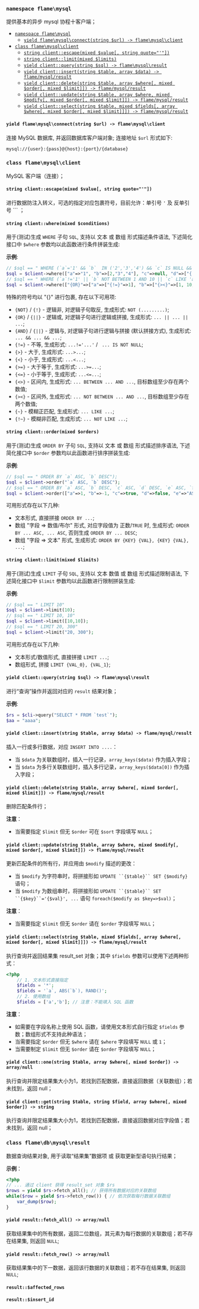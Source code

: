 ### `namespace flame\mysql`
提供基本的异步 mysql 协程十客户端；

<!-- TOC START min:1 max:4 link:true update:false -->
- [`namespace flame\mysql`](#namespace-flamemysql)
  - [`yield flame\mysql\connect(string $url) -> flame\mysql\client`](#yield-flamemysqlconnectstring-url---flamemysqlclient)
- [`class flame\mysql\client`](#class-flamemysqlclient)
  - [`string client::escape(mixed $value[, string quote="'"])`](#string-clientescapemixed-value-string-quote)
  - [`string client::limit(mixed $limits)`](#string-clientlimitmixed-limits)
  - [`yield client::query(string $sql) -> flame\mysql\result`](#yield-clientquerystring-sql---flamemysqlresult)
  - [`yield client::insert(string $table, array $data) -> flame/mysql/result`](#yield-clientinsertstring-table-array-data---flamemysqlresult)
  - [`yield client::delete(string $table, array $where[, mixed $order[, mixed $limit]]) -> flame/mysql/result`](#yield-clientdeletestring-table-array-where-mixed-order-mixed-limit---flamemysqlresult)
  - [`yield client::update(string $table, array $where, mixed $modify[, mixed $order[, mixed $limit]]) -> flame/mysql/result`](#yield-clientupdatestring-table-array-where-mixed-modify-mixed-order-mixed-limit---flamemysqlresult)
  - [`yield client::select(string $table, mixed $fields[, array $where[, mixed $order[, mixed $limit]]]) -> flame/mysql/result`](#yield-clientselectstring-table-mixed-fields-array-where-mixed-order-mixed-limit---flamemysqlresult)

<!-- TOC END -->



#### `yield flame\mysql\connect(string $url) -> flame\mysql\client`
连接 MySQL 数据库, 并返回数据库客户端对象; 连接地址 `$url` 形式如下:

```
mysql://{user}:{pass}@{host}:{port}/{database}
```

### `class flame\mysql\client`
MySQL 客户端（连接）；

#### `string client::escape(mixed $value[, string quote="'"])`
进行数据防注入转义，可选的指定对应包裹符号，目前允许：单引号 `'` 及 反单引号 ``` ；

#### `string client::where(mixed $conditions)`
用于(测试)生成 `WHERE` 子句 `SQL`, 支持以 文本 或 数组 形式描述条件语法, 下述简化接口中 `$where` 参数均以此函数进行条件拼装生成:

**示例**:
``` PHP
// $sql == " WHERE (`a`='1' && `b`  IN ('2','3','4') && `c` IS NULL && `d`!='5')"
$sql = $client->where(["a"=>"1", "b"=>[2,"3","4"], "c"=>null, "d"=>["{!=}"=>5]]);
// $sql == " WHERE (`a`!='1' || `b` NOT BETWEEN 1 AND 10 || `c` LIKE 'aaa%')"
$sql = $client->where(["{OR}"=>["a"=>["{!=}"=>1], "b"=>["{><}"=>[1, 10, 3]], "c"=>["{~}"=>"aaa%"]]]);
```

特殊的符号均以 "{}" 进行包裹, 存在以下可用项:
* `{NOT}` / `{!}` - 逻辑非, 对逻辑子句取反, 生成形式: `NOT (.........)`;
* `{OR}` / `{||}` - 逻辑或, 对逻辑子句进行逻辑或拼接, 生成形式: `... || ... || ...`;
* `{AND}` / `{||}` - 逻辑与, 对逻辑子句进行逻辑与拼接 (默认拼接方式), 生成形式: `... && ... && ...`;
* `{!=}` - 不等, 生成形式: `...!='...'` / ` ... IS NOT NULL`;
* `{>}` - 大于, 生成形式: `...>...`;
* `{<}` - 小于, 生成形式: `...<...`;
* `{>=}` - 大于等于, 生成形式: `...>=...`;
* `{<=}` - 小于等于, 生成形式: `...<=...`;
* `{<>}` - 区间内, 生成形式: `... BETWEEN ... AND ...`, 目标数组至少存在两个数值;
* `{><}` - 区间外, 生成形式: `... NOT BETWEEN ... AND ...`, 目标数组至少存在两个数值;
* `{~}` - 模糊正匹配, 生成形式: `... LIKE ...`;
* `{!~}` - 模糊非匹配, 生成形式: `... NOT LIKE ...`;

#### `string client::order(mixed $orders)`
用于(测试)生成 `ORDER BY` 子句 `SQL`, 支持以 文本 或 数组 形式描述排序语法, 下述简化接口中 `$order` 参数均以此函数进行排序拼装生成:

**示例**:
``` PHP
// $sql == " ORDER BY `a` ASC, `b` DESC");
$sql = $client->order("`a` ASC, `b` DESC");
// $sql == " ORDER BY `a` ASC, `b` DESC, `c` ASC, `d` DESC, `e` ASC, `f` DESC"
$sql = $client->order(["a"=>1, "b"=>-1, "c"=>true, "d"=>false, "e"=>"ASC", "f"=>"DESC"]);
```
可用形式存在以下几种:
* 文本形式, 直接拼接 `ORDER BY ...`;
* 数组 "字段 => 数值/布尔" 形式, 对应字段值为 正数/`TRUE` 时, 生成形式: `ORDER BY ... ASC, ... ASC`, 否则生成 `ORDER BY ... DESC`;
* 数组 "字段 => 文本" 形式, 生成形式: `ORDER BY {KEY} {VAL}, {KEY} {VAL}, ...`;

#### `string client::limit(mixed $limits)`
用于(测试)生成 `LIMIT` 子句 `SQL`, 支持以 文本 数值 或 数组 形式描述限制语法, 下述简化接口中 `$limit` 参数均以此函数进行限制拼装生成:

**示例**:
``` PHP
// $sql == " LIMIT 10"
$sql = $client->limit(10);
// $sql == " LIMIT 10, 10"
$sql = $client->limit([10,10]);
// $sql == " LIMIT 20, 300"
$sql = $client->limit("20, 300");
```
可用形式存在以下几种:
* 文本形式/数值形式, 直接拼接 `LIMIT ...`;
* 数组形式, 拼接 `LIMIT {VAL_0}, {VAL_1}`;

#### `yield client::query(string $sql) -> flame\mysql\result`
进行“查询”操作并返回对应的 `result` 结果对象；

**示例**:
``` PHP
$rs = $cli->query("SELECT * FROM `test`");
$aa = "aaaa";
```

#### `yield client::insert(string $table, array $data) -> flame/mysql/result`
插入一行或多行数据，对应 `INSERT INTO ....`：
* 当 `$data` 为关联数组时，插入一行记录，`array_keys($data)` 作为插入字段；
* 当 `$data` 为多行关联数组时，插入多行记录，`array_keys($data[0])` 作为插入字段；

#### `yield client::delete(string $table, array $where[, mixed $order[, mixed $limit]]) -> flame/mysql/result`
删除匹配条件行；

**注意**：
* 当需要指定 `$limit` 但无 `$order` 可在 `$sort` 字段填写 `NULL`；

#### `yield client::update(string $table, array $where, mixed $modify[, mixed $order[, mixed $limit]]) -> flame/mysql/result`
更新匹配条件的所有行，并应用由 `$modify` 描述的更改：

* 当 `$modify` 为字符串时，将拼接形如 `UPDATE ``{$table}`` SET {$modify}` 语句；
* 当 `$modify` 为数组串时，将拼接形如 `UPDATE ``{$table}`` SET ``{$key}``='{$val}', ...` 语句 `foreach($modify as $key=>$val)`；

**注意**：
* 当需要指定 `$limit` 但无 `$order` 请在 `$order` 字段填写 `NULL`；

#### `yield client::select(string $table, mixed $fields[, array $where[, mixed $order[, mixed $limit]]]) -> flame/mysql/result`
执行查询并返回结果集 result_set 对象；其中 `$fields` 参数可以使用下述两种形式：
``` PHP
<?php
	// 1. 文本形式直接指定
	$fields = '*';
	$fields = '`a`, ABS(`b`), RAND()';
	// 2. 使用数组
	$fields = ['a','b']; // 注意：不能填入 SQL 函数
```

**注意**：
* 如需要在字段名称上使用 SQL 函数，请使用文本形式自行指定 `$fields` 参数；数组形式不支持此种语法；
* 当需要指定 `$order` 但无 `$where` 请在 `$where` 字段填写 `NULL` 或 `1`；
* 当需要制定 `$limit` 但无 `$order` 请在 `$order` 字段填写 `NULL`；

#### `yield client::one(string $table, array $where[, mixed $order]) -> array/null`
执行查询并限定结果集大小为1，若找到匹配数据，直接返回数据（关联数组）；若未找到，返回 null；

#### `yield client::get(string $table, string $field, array $where[, mixed $order]) -> string`
执行查询并限定结果集大小为1，若找到匹配数据，直接返回数据对应字段值；若未找到，返回 null；

### `class flame\db\mysql\result`
数据查询结果对象, 用于读取“结果集”数据项 或 获取更新型语句执行结果；

**示例**：
``` PHP
<?php
// ... 通过 client 获得 result_set 对象 $rs
$rows = yield $rs->fetch_all(); // 获得所有数据对应的关联数组
while($row = yield $rs->fetch_row()) { // 依次获取每行数据关联数组
	var_dump($row);
}
```

#### `yield result::fetch_all() -> array/null`
获取结果集中的所有数据，返回二位数组，其元素为每行数据的关联数组；若不存在结果集, 则返回 `NULL`;

#### `yield result::fetch_row() -> array/null`
获取结果集中的下一数据，返回该行数据的关联数组；若不存在结果集, 则返回 `NULL`;

#### `result::$affected_rows`
#### `result::$insert_id`
